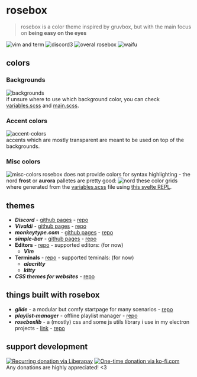 # rosebox
> rosebox is a color theme inspired by gruvbox, but with the main focus on **being easy on the eyes**  

![vim and term](https://cdn.discordapp.com/attachments/803974055485112350/804283879094485032/here.png)
![discord3](https://cdn.discordapp.com/attachments/704792091955429426/1120336344053452910/image.png)
![overal rosebox](https://cdn.discordapp.com/attachments/803974055485112350/887255898437857280/2021-09-13-121824_2560x1440_scrot.png)
![waifu](https://cdn.discordapp.com/attachments/704792091955429426/920344032322916392/main.png)
  
## colors
### Backgrounds
![backgrounds](https://cdn.discordapp.com/attachments/704792091955429426/1120334487650308147/image.png)  
if unsure where to use which background color, you can check [variables.scss](./discord/base/_variables.scss) and [main.scss](./discord/main.scss).
  
### Accent colors
![accent-colors](https://cdn.discordapp.com/attachments/704792091955429426/1120334549218492476/image.png)  
accents which are mostly transparent are meant to be used on top of the backgrounds.

### Misc colors
![misc-colors](https://cdn.discordapp.com/attachments/704792091955429426/1120334612254703626/image.png)
rosebox does not provide colors for syntax highlighting - the nord **frost** or **aurora** palletes are pretty good:
![nord](https://cdn.discordapp.com/attachments/704792091955429426/804293553982406696/nord.png)
these color grids where generated from the [variables.scss](./discord/base/_variables.scss) file using [this svelte REPL](https://svelte.dev/repl/8b52c36d6988472bb82c36837660c3dd?version=3.59.1).

## themes
- **_Discord_** - [github pages](https://kraxen72.github.io/rosebox/discord) - [repo](https://github.com/KraXen72/rosebox/tree/master/discord)
- **_Vivaldi_** - [github pages](https://kraxen72.github.io/rosebox/vivaldi) - [repo](https://github.com/KraXen72/rosebox/tree/master/vivaldi)
- **_monkeytype.com_** - [github pages](https://kraxen72.github.io/rosebox/monkeytype) - [repo](https://github.com/KraXen72/rosebox/tree/master/monkeytype)
- **_simple-bar_** - [github pages](https://kraxen72.github.io/rosebox/simple-bar-rosebox) - [repo](https://github.com/KraXen72/rosebox/tree/master/simple-bar-rosebox)
- **Editors** - [repo](https://github.com/KraXen72/rosebox/tree/master/editors) - supported editors: (for now)
    - **_Vim_**
- **Terminals** - [repo](https://github.com/KraXen72/rosebox/tree/master/terminals) - supported teminals: (for now)
    - **_alacritty_**
    - **_kitty_**
- **_CSS themes for websites_** - [repo](https://github.com/KraXen72/rosebox/tree/master/css-themes)

  
## things built with rosebox
- **_glide_** - a modular but comfy startpage for many scenarios - [repo](https://github.com/KraXen72/glide)
- **_playlist-manager_** - offline playlist manager - [repo](https://github.com/KraXen72/playlist-manager)
- **_roseboxlib_** - a (mostly) css and some js utils library i use in my electron projects - [link](https://kraxen72.github.io/roseboxlib/) - [repo](https://github.com/KraXen72/roseboxlib)

## support development
[![Recurring donation via Liberapay](https://liberapay.com/assets/widgets/donate.svg)](https://liberapay.com/KraXen72)
[![One-time donation via ko-fi.com](https://ko-fi.com/img/githubbutton_sm.svg)](https://ko-fi.com/kraxen72)  
Any donations are highly appreciated! <3
